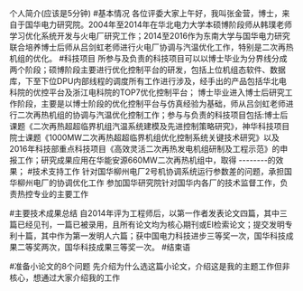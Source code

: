 个人简介(应该是5分钟)
#基本情况
各位评委大家上午好，我叫张金营，博士，来自于国华电力研究院。2004年至2014年在华北电力大学本硕博阶段师从韩璞老师学习优化系统开发与火电厂研究工作；2014至2016作为东南大学与国华电力研究联合培养博士后师从吕剑虹老师进行火电厂协调与汽温优化工作，特别是二次再热机组的优化。
#科技项目
所参与及负责的科技项目可以以博士毕业为分界线分成两个阶段；硕博阶段主要进行优化控制平台的研发，包括上位机组态软件、数据库，下至下位DPU内部线程的调度所有工作进行涉及，经手出的产品包括华北电科院的优控平台及浙江电科院的TOP7优化控制平台；
博士毕业进入博士后研究工作阶段，主要是以博士阶段的优化控制平台与仿真经验为基础，师从吕剑虹老师进行二次再热机组的协调与汽温优化控制工作；参与与负责的科技项目包括:博士后课题《二次再热超超临界机组汽温系统建模及先进控制策略研究》，神华科技项目院士课题《1000MW二次再热超超临界机组优化控制系统关键技术研究》以及2016年科技部重点科技项目《高效灵活二次再热发电机组研制及工程示范》的申报工作；研究成果应用在华能安源660MW二次再热机组中，取得  --------的效果；
#技术支持工作
针对国华柳州电厂2号机协调系统运行参数差的问题，承担国华柳州电厂的协调优化工作
参加国华研究院针对国华内各厂的技术监督工作，负责热控专业的主要工作


#主要技术成果总结
自2014年评为工程师后，以第一作者发表论文四篇，其中三篇已经见刊，一篇已被录用，且所有论文均为核心期刊或EI检索论文；提交发明专利十篇，其中作为第一发明人六篇；获中国电力科技进步三等奖一次，国华科技成果二等奖两次，国华科技成果三等奖一次。
#结束语

#准备小论文的8个问题
先介绍为什么选这篇小论文，介绍这是我的主题工作但非核心，想通过大家介绍我的工作
